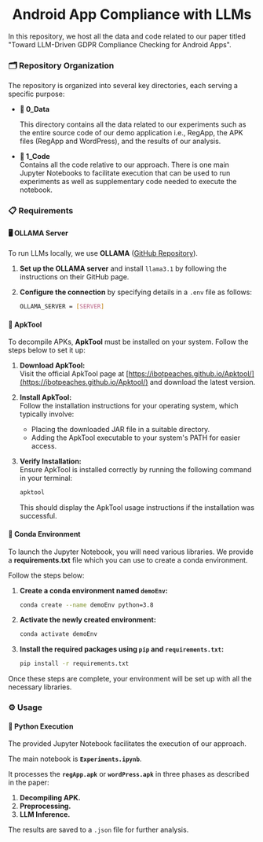 <div align="center"> <h1>Android App Compliance with LLMs</h1> </div>

In this repository, we host all the data and code related to our paper titled "Toward LLM-Driven GDPR Compliance Checking for Android Apps".

### 🗂️ Repository Organization

The repository is organized into several key directories, each serving a specific purpose:

* **📁 0_Data**  

  This directory contains all the data related to our experiments such as the entire source code of our demo application i.e., RegApp, the  APK files (RegApp and WordPress), and the results of our analysis.

* **📂 1_Code**  
  Contains all the code relative to our approach. There is one main Jupyter Notebooks to facilitate execution that can be used to run experiments as well as supplementary code needed to execute the notebook.

### 📋 Requirements

#### 🖥️ OLLAMA Server

To run LLMs locally, we use **OLLAMA** ([GitHub Repository](https://github.com/ollama/ollama)). 

1. **Set up the OLLAMA server** and install `llama3.1` by following the instructions on their GitHub page.
2. **Configure the connection** by specifying details in a `.env` file as follows:

    ```bash
    OLLAMA_SERVER = [SERVER]
    ```

#### 🔧 ApkTool
To decompile APKs, **ApkTool** must be installed on your system. Follow the steps below to set it up:

1. **Download ApkTool:**  
   Visit the official ApkTool page at [https://ibotpeaches.github.io/Apktool/](https://ibotpeaches.github.io/Apktool/) and download the latest version.

2. **Install ApkTool:**  
   Follow the installation instructions for your operating system, which typically involve:

   - Placing the downloaded JAR file in a suitable directory.
   - Adding the ApkTool executable to your system's PATH for easier access.

3. **Verify Installation:**  
   Ensure ApkTool is installed correctly by running the following command in your terminal:

    ```bash
    apktool
    ```

   This should display the ApkTool usage instructions if the installation was successful.


#### 🐍 Conda Environment

To launch the Jupyter Notebook, you will need various libraries. We provide a **requirements.txt** file which you can use to create a conda environment.

Follow the steps below:

1. **Create a conda environment named `demoEnv`:**

    ```bash
    conda create --name demoEnv python=3.8
    ```

2. **Activate the newly created environment:**

    ```bash
    conda activate demoEnv
    ```

3. **Install the required packages using `pip` and `requirements.txt`:**

    ```bash
    pip install -r requirements.txt
    ```

Once these steps are complete, your environment will be set up with all the necessary libraries.

### ⚙️ Usage

#### 🐍 Python Execution

The provided Jupyter Notebook facilitates the execution of our approach. 

The main notebook is **`Experiments.ipynb`**. 

It processes the **`regApp.apk`** or **`wordPress.apk`**  in three phases as described in the paper:

1. **Decompiling APK.**
2. **Preprocessing.**
3. **LLM Inference.**

The results are saved to a `.json` file for further analysis.
